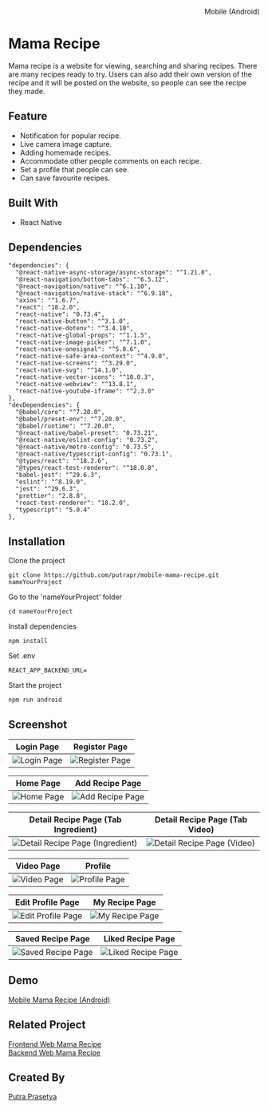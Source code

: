 <p align="right">Mobile (Android)</p> 


# Mama Recipe
Mama recipe is a website for viewing, searching and sharing recipes. There are many recipes ready to try. Users can also add their own version of the recipe and it will be posted on the website, so people can see the recipe they made.

## Feature
* Notification for popular recipe.
* Live camera image capture.
* Adding homemade recipes.
* Accommodate other people comments on each recipe.
* Set a profile that people can see.
* Can save favourite recipes.

## Built With
* React Native

## Dependencies
```
"dependencies": {
  "@react-native-async-storage/async-storage": "^1.21.0",
  "@react-navigation/bottom-tabs": "^6.5.12",
  "@react-navigation/native": "^6.1.10",
  "@react-navigation/native-stack": "^6.9.18",
  "axios": "^1.6.7",
  "react": "18.2.0",
  "react-native": "0.73.4",
  "react-native-button": "^3.1.0",
  "react-native-dotenv": "^3.4.10",
  "react-native-global-props": "^1.1.5",
  "react-native-image-picker": "^7.1.0",
  "react-native-onesignal": "^5.0.6",
  "react-native-safe-area-context": "^4.9.0",
  "react-native-screens": "^3.29.0",
  "react-native-svg": "^14.1.0",
  "react-native-vector-icons": "^10.0.3",
  "react-native-webview": "^13.8.1",
  "react-native-youtube-iframe": "^2.3.0"
},
"devDependencies": {
  "@babel/core": "^7.20.0",
  "@babel/preset-env": "^7.20.0",
  "@babel/runtime": "^7.20.0",
  "@react-native/babel-preset": "0.73.21",
  "@react-native/eslint-config": "0.73.2",
  "@react-native/metro-config": "0.73.5",
  "@react-native/typescript-config": "0.73.1",
  "@types/react": "^18.2.6",
  "@types/react-test-renderer": "^18.0.0",
  "babel-jest": "^29.6.3",
  "eslint": "^8.19.0",
  "jest": "^29.6.3",
  "prettier": "2.8.8",
  "react-test-renderer": "18.2.0",
  "typescript": "5.0.4"
},
```

## Installation

Clone the project 
```
git clone https://github.com/putrapr/mobile-mama-recipe.git nameYourProject
```

Go to the 'nameYourProject' folder
```
cd nameYourProject
```

Install dependencies
```
npm install
```

Set .env
```
REACT_APP_BACKEND_URL=
```

Start the project
```
npm run android
```

## Screenshot
| Login Page | Register Page |
|------------|---------------|
|![Login Page](https://drive.google.com/uc?export=view&id=1IPVo04k_qiKff9RSf1UlQt-5XQvJs28l) | ![Register Page](https://drive.google.com/uc?export=view&id=1nzJEt4rUUVQ8BLxp2EC7MuawAbKLxwsy)|  

| Home Page | Add Recipe Page |
|------------|---------------|
|![Home Page](https://drive.google.com/uc?export=view&id=1LlwcVvD1KmF6DnLRh84yGTz4ukAWHN2J) | ![Add Recipe Page](https://drive.google.com/uc?export=view&id=1y6CyC-dHLHjqT7PzkVrIS6tXugQGm3IC)|  

| Detail Recipe Page (Tab Ingredient) | Detail Recipe Page (Tab Video) |
|------------|---------------|
|![Detail Recipe Page (Ingredient)](https://drive.google.com/uc?export=view&id=1taxDXnVsGwppWqHdWJOBv6743_1E1iPw) | ![Detail Recipe Page (Video)](https://drive.google.com/uc?export=view&id=1wXt87C8ITdeQuZM0kfe_MgAKYyLH-Eh1)|  

| Video Page | Profile |
|------------|---------------|
|![Video Page](https://drive.google.com/uc?export=view&id=1_QDUf4mhFyBPgGrWFGP0T_holm1iorlP) | ![Profile Page](https://drive.google.com/uc?export=view&id=1yybmOgg-H83sA0a1cY2-z7rGcgz-0a-X)|  

| Edit Profile Page | My Recipe Page |
|------------|---------------|
|![Edit Profile Page](https://drive.google.com/uc?export=view&id=1XQVm6BYLYDBc17rrBByfXNJDJQXor-Nm) | ![My Recipe Page](https://drive.google.com/uc?export=view&id=16-Edt4c4aTIny4_qTxX5Lao_rf75G44T)|  

| Saved Recipe Page | Liked Recipe Page |
|------------|---------------|
|![Saved Recipe Page](https://drive.google.com/uc?export=view&id=1y6SxIMdChjbRQbYCuzRZN9-h7fNbHLNy) | ![Liked Recipe Page](https://drive.google.com/uc?export=view&id=1b_1UBOLdbX5CZtB1LLKHxljd2h5rK-Dz)|  

## Demo
[Mobile Mama Recipe (Android)](https://bit.ly/mamarecipe-mobile)  

## Related Project
[Frontend Web Mama Recipe](https://github.com/putrapr/mamarecipe)   
[Backend Web Mama Recipe](https://github.com/putrapr/be_mamarecipe)  

## Created By
[Putra Prasetya](https://github.com/putrapr)  
